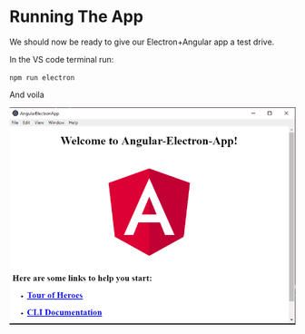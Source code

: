 # Running The App

We should now be ready to give our Electron+Angular app a test drive.

In the VS code terminal run:

`npm run electron`

And voila

![Alt](electron-running.png "Electron Running")

